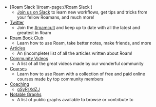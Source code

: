 - [Roam Slack ](roam-page://Roam Slack )
    - [Join us on Slack](https://join.slack.com/t/roamresearch/shared_invite/zt-ni1vw9yf-HzeWr05ZJBt55j_zfddPsw) to learn new workflows, get tips and tricks from your fellow Roamans, and much more!
- [Twitter](./Twitter.md)
    - Join the [#roamcult](https://twitter.com/search?q=%23roamcult&src=typeahead_click) and keep up to date with all the latest and greatest in Roam
- [Roam Book Club](<./Roam Book Club.md>)
    - Learn how to use Roam, take better notes, make friends, and more
- [Articles](./Articles.md)
    - An (incomplete) list of all the articles written about Roam!
- [Community Videos](<./Community Videos.md>)
    - A list of all the great videos made by our wonderful community
- [Courses](./Courses.md)
    - Learn how to use Roam with a collection of free and paid online courses made by top community members
- [Coaching](./Coaching.md)
    - [gSyRrXdZJ](./Coaching.md)
- [Notable Graphs](<./Notable Graphs.md>)
    - A list of public graphs available to browse or contribute to